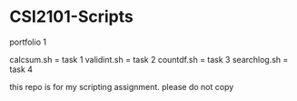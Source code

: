 # CSI2101-Scripts
portfolio 1 

calcsum.sh = task 1
validint.sh = task 2
countdf.sh = task 3
searchlog.sh = task 4

this repo is for my scripting assignment. please do not copy
